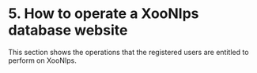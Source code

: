 # 5. How to operate a XooNIps database website

This section shows the operations that the registered users are entitled to perform on XooNIps.

